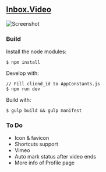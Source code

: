 [Inbox.Video](http://inbox.video/)
----

![Screenshot](http://inbox.video/images/screen.png)

### Build

Install the node modules:

    $ npm install

Develop with:

	// Fill cliend_id to AppConstants.js
    $ npm run dev

Build with:

    $ gulp build && gulp manifest



### To Do

- Icon & favicon
- Shortcuts support
- Vimeo
- Auto mark status after video ends
- More info of Profile page
